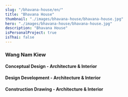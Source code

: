 ```yaml
---
slug: "/bhavana-house/en/"
title: "Bhavana House"
thumbnail: "./images/bhavana-house/bhavana-house.jpg"
hero: "./images/bhavana-house/bhavana-house.jpg"
description: "Bhavana House"
isPersonalProject: true
isThai: false
---
```


### Wang Nam Kiew

#### Conceptual Design - Architecture & Interior

#### Design Development - Architecture & Interior

#### Construction Drawing - Architecture & Interior
